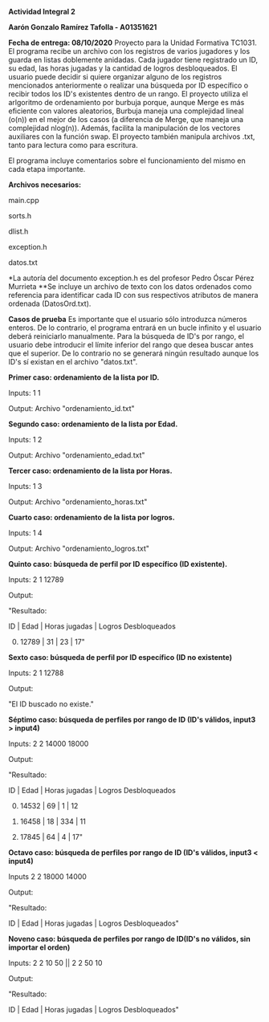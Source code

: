 **Actividad Integral 2**

**Aarón Gonzalo Ramírez Tafolla - A01351621**

**Fecha de entrega: 08/10/2020**
Proyecto para la Unidad Formativa TC1031. El programa recibe un archivo con los registros de varios jugadores y los guarda en listas doblemente anidadas. 
Cada jugador tiene registrado un ID, su edad, las horas jugadas y la cantidad de logros desbloqueados. El usuario puede decidir si quiere organizar alguno de los
registros mencionados anteriormente o realizar una búsqueda por ID específico o recibir todos los ID's existentes dentro de un rango. El proyecto utiliza el arlgoritmo
de ordenamiento por burbuja porque, aunque Merge es más eficiente con valores aleatorios, Burbuja maneja una complejidad lineal (o(n)) en el mejor de los casos
(a diferencia de Merge, que maneja una complejidad nlog(n)). Además, facilita la manipulación de los vectores auxiliares con la función swap. El proyecto también
manipula archivos .txt, tanto para lectura como para escritura.

El programa incluye comentarios sobre el funcionamiento del mismo en cada etapa importante.

**Archivos necesarios:**

main.cpp

sorts.h

dlist.h

exception.h

datos.txt

*La autoría del documento exception.h es del profesor Pedro Óscar Pérez Murrieta
**Se incluye un archivo de texto con los datos ordenados como referencia para identificar cada ID con sus respectivos atributos de manera ordenada (DatosOrd.txt).

**Casos de prueba**
Es importante que el usuario sólo introduzca números enteros. De lo contrario, el programa entrará en un bucle infinito y el usuario deberá reiniciarlo manualmente.
Para la búsqueda de ID's por rango, el usuario debe introducir el límite inferior del rango que desea buscar antes que el superior. De lo contrario no se generará
ningún resultado aunque los ID's sí existan en el archivo "datos.txt".

**Primer caso: ordenamiento de la lista por ID.**

Inputs: 1 1

Output: Archivo "ordenamiento_id.txt"


**Segundo caso: ordenamiento de la lista por Edad.**

Inputs: 1 2

Output: Archivo "ordenamiento_edad.txt"


**Tercer caso: ordenamiento de la lista por Horas.**

Inputs: 1 3

Output: Archivo "ordenamiento_horas.txt"


**Cuarto caso: ordenamiento de la lista por logros.**

Inputs: 1 4

Output: Archivo "ordenamiento_logros.txt"


**Quinto caso: búsqueda de perfil por ID específico (ID existente).**

Inputs: 2 1 12789

Output:

"Resultado:

ID | Edad | Horas jugadas | Logros Desbloqueados

0. 12789 | 31 | 23 | 17"

**Sexto caso: búsqueda de perfil por ID específico (ID no existente)**

Inputs: 2 1 12788

Output:

"El ID buscado no existe."


**Séptimo caso: búsqueda de perfiles por rango de ID (ID's válidos, input3 > input4)**

Inputs: 2 2 14000 18000

Output:

"Resultado:

ID | Edad | Horas jugadas | Logros Desbloqueados

0. 14532 | 69 | 1 | 12

1. 16458 | 18 | 334 | 11

2. 17845 | 64 | 4 | 17"

**Octavo caso: búsqueda de perfiles por rango de ID (ID's válidos, input3 < input4)**

Inputs 2 2 18000 14000

Output:

"Resultado:

ID | Edad | Horas jugadas | Logros Desbloqueados"

**Noveno caso: búsqueda de perfiles por rango de ID(ID's no válidos, sin importar el orden)**

Inputs: 2 2 10 50 || 2 2 50 10

Output:

"Resultado:

ID | Edad | Horas jugadas | Logros Desbloqueados"
